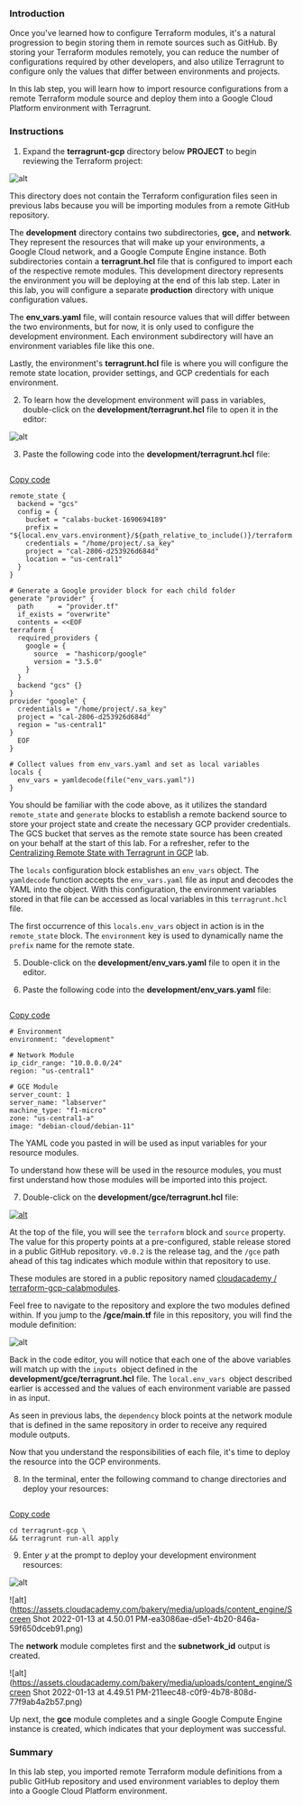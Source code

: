 ### Introduction

Once you've learned how to configure Terraform modules, it's a  natural progression to begin storing them in remote sources such as  GitHub. By storing your Terraform modules remotely, you can reduce the  number of configurations required by other developers, and also utilize  Terragrunt to configure only the values that differ between environments and projects.

In this lab step, you will learn how to import resource  configurations from a remote Terraform module source and deploy them  into a Google Cloud Platform environment with Terragrunt.

 

### Instructions

1. Expand the **terragrunt-gcp** directory below **PROJECT** to begin reviewing the Terraform project:

![alt](https://assets.cloudacademy.com/bakery/media/uploads/content_engine/image-20220113162455-1-4cbe90fb-5291-40c8-b395-f9e71932a206.png)

This directory does not contain the Terraform configuration files  seen in previous labs because you will be importing modules from a  remote GitHub repository.

The **development** directory contains two subdirectories, **gce,** and **network**. They represent the resources that will make up your environments, a  Google Cloud network, and a Google Compute Engine instance. Both  subdirectories contain a **terragrunt.hcl** file that is  configured to import each of the respective remote modules.  This development directory represents the environment you will be  deploying at the end of this lab step. Later in this lab, you will  configure a separate **production** directory with unique configuration values. 

The **env_vars.yaml** file, will contain resource values that will differ between the two environments, but for now, it is only  used to configure the development environment. Each environment  subdirectory will have an environment variables file like this one.

Lastly, the environment's **terragrunt.hcl** file is where you will configure the remote state location, provider settings, and GCP credentials for each environment.

 

2. To learn how the development environment will pass in variables, double-click on the **development/terragrunt.hcl** file to open it in the editor:

![alt](https://assets.cloudacademy.com/bakery/media/uploads/content_engine/image-20220113173736-2-8b65a2dd-1e35-4443-af07-59cf7526298a.png)

 

3. Paste the following code into the **development/terragrunt.hcl** file:

```

```

[Copy code](https://cloudacademy.com/lab/managing-gcp-environments-with-terragrunt/deploying-gcp-resources-using-remote-terraform-modules/?context_id=4773&context_resource=lp#)

```
remote_state {
  backend = "gcs"
  config = {
    bucket = "calabs-bucket-1690694189"
    prefix = "${local.env_vars.environment}/${path_relative_to_include()}/terraform.tfstate"
    credentials = "/home/project/.sa_key"
    project = "cal-2806-d253926d684d"
    location = "us-central1"
  }
}
 
# Generate a Google provider block for each child folder
generate "provider" {
  path      = "provider.tf"
  if_exists = "overwrite"
  contents = <<EOF
terraform {
  required_providers {
    google = {
      source  = "hashicorp/google"
      version = "3.5.0"
    }
  }
  backend "gcs" {}
}
provider "google" {
  credentials = "/home/project/.sa_key"
  project = "cal-2806-d253926d684d"
  region = "us-central1"
}
  EOF
}
 
# Collect values from env_vars.yaml and set as local variables
locals {
  env_vars = yamldecode(file("env_vars.yaml"))
}
```

You should be familiar with the code above, as it utilizes the standard `remote_state` and `generate` blocks to establish a remote backend source to store your project state and create the necessary GCP provider credentials. The GCS bucket that  serves as the remote state source has been created on your behalf at the start of this lab. For a refresher, refer to the [Centralizing Remote State with Terragrunt in GCP](https://cloudacademy.com/lab/centralizing-remote-state-with-terragrunt-in-gcp/) lab. 

The `locals` configuration block establishes an `env_vars` object. The `yamldecode` function accepts the `env_vars.yaml` file as input and decodes the YAML into the object. With this  configuration, the environment variables stored in that file can be  accessed as local variables in this `terragrunt.hcl` file.

The first occurrence of this `locals.env_vars` object in action is in the `remote_state` block. The `environment` key is used to dynamically name the `prefix` name for the remote state. 

 

5. Double-click on the **development/env_vars.yaml** file to open it in the editor.

 

6. Paste the following code into the **development/env_vars.yaml** file:

```

```

[Copy code](https://cloudacademy.com/lab/managing-gcp-environments-with-terragrunt/deploying-gcp-resources-using-remote-terraform-modules/?context_id=4773&context_resource=lp#)

```
# Environment
environment: "development"
 
# Network Module
ip_cidr_range: "10.0.0.0/24"
region: "us-central1"
 
# GCE Module
server_count: 1
server_name: "labserver"
machine_type: "f1-micro"
zone: "us-central1-a"
image: "debian-cloud/debian-11"
```

The YAML code you pasted in will be used as input variables for your resource modules.

To understand how these will be used in the resource modules, you  must first understand how those modules will be imported into this  project.

 

7. Double-click on the **development/gce/terragrunt.hcl** file:

[![alt](https://assets.cloudacademy.com/bakery/media/uploads/content_engine/image-20220113175055-3-f2742fe2-a575-47d6-88c7-837a78d54c1b.png)](https://cloudacademy.com/lab/centralizing-remote-state-with-terragrunt-in-gcp/)

At the top of the file, you will see the `terraform` block and `source` property. The value for this property points at a pre-configured, stable release stored in a public GitHub repository. `v0.0.2` is the release tag, and the `/gce` path ahead of this tag indicates which module within that repository to use. 

These modules are stored in a public repository named [cloudacademy / terraform-gcp-calabmodules](https://github.com/cloudacademy/terraform-gcp-calabmodules).

Feel free to navigate to the repository and explore the two modules defined within. If you jump to the **/gce/main.tf** file in this repository, you will find the module definition:

![alt](https://assets.cloudacademy.com/bakery/media/uploads/content_engine/image-20220113175537-4-6fb07a1c-d517-4241-9a3a-dae526e40b97.png)

Back in the code editor, you will notice that each one of the above variables will match up with the `inputs `object defined in the **development/gce/terragrunt.hcl** file. The `local.env_vars `object described earlier is accessed and the values of each environment variable are passed in as input. 

As seen in previous labs, the `dependency` block points at the network module that is defined in the same repository in order to receive any required module outputs. 

Now that you understand the responsibilities of each file, it's time to deploy the resource into the GCP environments.

 

8. In the terminal, enter the following command to change directories and deploy your resources:

```

```

[Copy code](https://cloudacademy.com/lab/managing-gcp-environments-with-terragrunt/deploying-gcp-resources-using-remote-terraform-modules/?context_id=4773&context_resource=lp#)

```
cd terragrunt-gcp \
&& terragrunt run-all apply
```

 

9. Enter *y* at the prompt to deploy your development environment resources:

![alt](https://assets.cloudacademy.com/bakery/media/uploads/content_engine/image-20220113181834-6-15f9737e-e378-4ef7-9ae2-21edec4768b2.png)

![alt](https://assets.cloudacademy.com/bakery/media/uploads/content_engine/Screen Shot 2022-01-13 at 4.50.01 PM-ea3086ae-d5e1-4b20-846a-59f650dceb91.png)

The **network** module completes first and the **subnetwork_id** output is created.

![alt](https://assets.cloudacademy.com/bakery/media/uploads/content_engine/Screen Shot 2022-01-13 at 4.49.51 PM-211eec48-c0f9-4b78-808d-77f9ab4a2b57.png)

Up next, the **gce** module completes and a single Google Compute Engine instance is created, which indicates that your deployment was successful.

 

### Summary

In this lab step, you imported remote Terraform module definitions  from a public GitHub repository and used environment variables to deploy them into a Google Cloud Platform environment.